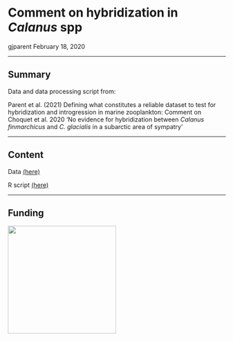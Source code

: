 Comment on hybridization in *Calanus* spp
================
gjparent
February 18, 2020

-----

## Summary

Data and data processing script from:

Parent et al. (2021) Defining what constitutes a reliable dataset to
test for hybridization and introgression in marine zooplankton: Comment
on Choquet et al. 2020 ‘No evidence for hybridization between *Calanus
finmarchicus* and *C. glacialis* in a subarctic area of sympatry’

-----

## Content

Data [(here)](https://github.com/gjparent/2021-LO_Calanus_Comment/Data/)

R script
[(here)](https://github.com/gjparent/2021-LO_Calanus_Comment/Script/)

-----

## Funding

<img src="https://upload.wikimedia.org/wikipedia/en/d/d6/DFO_Logo.png" width="250">
